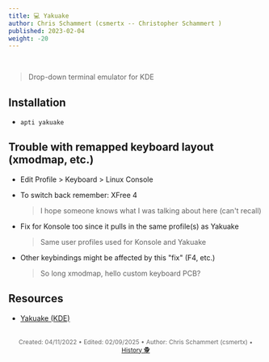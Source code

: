 ```yaml
---
title: 💻 Yakuake
author: Chris Schammert (csmertx -- Christopher Schammert )
published: 2023-02-04
weight: -20
---
```


<!-- The content of this website was written by Christopher Schammert aka Chris Schammert -->

<br />

> Drop-down terminal emulator for KDE

## Installation

- ```apti yakuake```

## Trouble with remapped keyboard layout (xmodmap, etc.)

- Edit Profile > Keyboard > Linux Console

- To switch back remember: XFree 4

  > I hope someone knows what I was talking about here (can't recall)

- Fix for Konsole too since it pulls in the same profile(s) as Yakuake

  > Same user profiles used for Konsole and Yakuake

- Other keybindings might be affected by this "fix" (F4, etc.)

  > So long xmodmap, hello custom keyboard PCB?

## Resources

- [Yakuake (KDE)](https://apps.kde.org/yakuake/)

<br />

<div style="text-align: center; font-size:12px; color:dimgray">
    Created: 04/11/2022 • Edited: 02/09/2025 • Author: Chris Schammert (csmertx) • 
    <a href="https://github.com/csmertx/csmertx.github.io/commits/main/content/Linux/Software/yakuake.md" 
       title="Github.com | csmertx \ csmertx.github.io \ commits \ main \ content \ Linux \ Software \ Yakuake">
       History 🕵️
    </a>
</div>